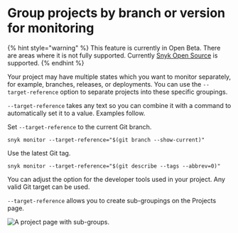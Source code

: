 # Group projects by branch or version for monitoring

{% hint style="warning" %}
This feature is currently in Open Beta. There are areas where it is not fully supported. Currently [Snyk Open Source](../../scan-application-code/snyk-open-source/) is supported.
{% endhint %}

Your project may have multiple states which you want to monitor separately, for example, branches, releases, or deployments. You can use the `--target-reference` option to separate projects into these specific groupings.

`--target-reference` takes any text so you can combine it with a command to automatically set it to a value. Examples follow.

Set `--target-reference` to the current Git branch.

```
snyk monitor --target-reference="$(git branch --show-current)"
```

Use the latest Git tag.

```
snyk monitor --target-reference="$(git describe --tags --abbrev=0)"
```

You can adjust the option for the developer tools used in your project. Any valid Git target can be used.

`--target-reference` allows you to create sub-groupings on the Projects page.

![A project page with sub-groups.](../../.gitbook/assets/project-grouping-with-sub-groups.png)
